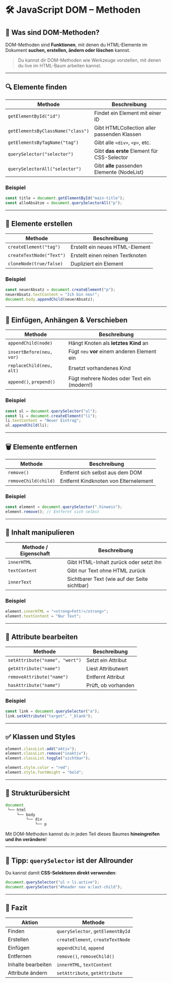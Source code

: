 # 🛠️ JavaScript DOM – Methoden

## 📌 Was sind DOM-Methoden?

DOM-Methoden sind **Funktionen**, mit denen du HTML-Elemente im Dokument **suchen, erstellen, ändern oder löschen** kannst.

> Du kannst dir DOM-Methoden wie Werkzeuge vorstellen, mit denen du live im HTML-Baum arbeiten kannst.

---

## 🔍 Elemente finden

| Methode                         | Beschreibung                               |
|----------------------------------|--------------------------------------------|
| `getElementById("id")`           | Findet ein Element mit einer ID            |
| `getElementsByClassName("class")`| Gibt HTMLCollection aller passenden Klassen |
| `getElementsByTagName("tag")`    | Gibt alle `<div>`, `<p>`, etc.             |
| `querySelector("selector")`      | Gibt **das erste** Element für CSS-Selector |
| `querySelectorAll("selector")`   | Gibt **alle** passenden Elemente (NodeList) |

### Beispiel

```js
const title = document.getElementById("main-title");
const alleAbsätze = document.querySelectorAll("p");
```

---

## 🧱 Elemente erstellen

| Methode                     | Beschreibung                            |
|-----------------------------|-------------------------------------------|
| `createElement("tag")`      | Erstellt ein neues HTML-Element          |
| `createTextNode("Text")`    | Erstellt einen reinen Textknoten         |
| `cloneNode(true/false)`     | Dupliziert ein Element                   |

### Beispiel

```js
const neuerAbsatz = document.createElement("p");
neuerAbsatz.textContent = "Ich bin neu!";
document.body.appendChild(neuerAbsatz);
```

---

## 🔁 Einfügen, Anhängen & Verschieben

| Methode                   | Beschreibung                                   |
|---------------------------|------------------------------------------------|
| `appendChild(node)`       | Hängt Knoten als **letztes Kind** an          |
| `insertBefore(neu, vor)`  | Fügt `neu` **vor** einem anderen Element ein  |
| `replaceChild(neu, alt)`  | Ersetzt vorhandenes Kind                      |
| `append()`, `prepend()`   | Fügt mehrere Nodes oder Text ein (modern!)    |

### Beispiel

```js
const ul = document.querySelector("ul");
const li = document.createElement("li");
li.textContent = "Neuer Eintrag";
ul.appendChild(li);
```

---

## 🗑️ Elemente entfernen

| Methode                 | Beschreibung                            |
|-------------------------|-------------------------------------------|
| `remove()`              | Entfernt sich selbst aus dem DOM         |
| `removeChild(child)`    | Entfernt Kindknoten von Elternelement     |

### Beispiel

```js
const element = document.querySelector(".hinweis");
element.remove(); // Entfernt sich selbst
```

---

## 🧠 Inhalt manipulieren

| Methode / Eigenschaft       | Beschreibung                                 |
|------------------------------|----------------------------------------------|
| `innerHTML`                 | Gibt HTML-Inhalt zurück oder setzt ihn       |
| `textContent`               | Gibt nur Text ohne HTML zurück               |
| `innerText`                 | Sichtbarer Text (wie auf der Seite sichtbar) |

### Beispiel

```js
element.innerHTML = "<strong>Fett!</strong>";
element.textContent = "Nur Text";
```

---

## 🎨 Attribute bearbeiten

| Methode                       | Beschreibung                      |
|-------------------------------|-----------------------------------|
| `setAttribute("name", "wert")`| Setzt ein Attribut                |
| `getAttribute("name")`        | Liest Attributwert                |
| `removeAttribute("name")`     | Entfernt Attribut                 |
| `hasAttribute("name")`        | Prüft, ob vorhanden               |

### Beispiel

```js
const link = document.querySelector("a");
link.setAttribute("target", "_blank");
```

---

## ✅ Klassen und Styles

```js
element.classList.add("aktiv");
element.classList.remove("inaktiv");
element.classList.toggle("sichtbar");

element.style.color = "red";
element.style.fontWeight = "bold";
```

---

## 📎 Strukturübersicht

```js
document
 └── html
     └── body
         └── div
             └── p
```

Mit DOM-Methoden kannst du in jeden Teil dieses Baumes **hineingreifen und ihn verändern**!

---

## 🧠 Tipp: `querySelector` ist der Allrounder

Du kannst damit **CSS-Selektoren direkt verwenden**:

```js
document.querySelector("ul > li.active");
document.querySelector("#header nav a:last-child");
```

---

## 🚀 Fazit

| Aktion             | Methode                           |
|--------------------|------------------------------------|
| Finden             | `querySelector`, `getElementById` |
| Erstellen          | `createElement`, `createTextNode` |
| Einfügen           | `appendChild`, `append`            |
| Entfernen          | `remove()`, `removeChild()`        |
| Inhalte bearbeiten | `innerHTML`, `textContent`         |
| Attribute ändern   | `setAttribute`, `getAttribute`     |
